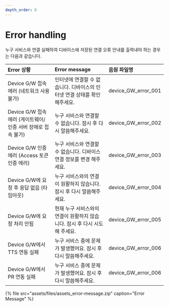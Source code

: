 ```yaml
---
depth_order: 6
---
```


# Error handling

누구 서비스와 연결 실패하여 디바이스에 저장된 연결 오류 안내를 출력내야 하는 경우는 다음과 같습니다.

| Error 상황                                 | Error message                               | 음원 파일명              |
|:-----------------------------------------|:--------------------------------------------|:--------------------|
| Device G/W 접속 에러 (네트워크 사용 불가)            | 인터넷에 연결할 수 없습니다. 디바이스의 인터넷 연결 상태를 확인해주세요.   | device_GW_error_001 |
| Device G/W 접속 에러 (게이트웨이/인증 서버 장애로 접속 불가) | 누구 서비스와 연결할 수 없습니다. 잠시 후 다시 말씀해주세요.         | device_GW_error_002 |
| Device G/W 인증 에러 (Access 토큰 인증 에러)       | 누구 서비스와 연결할 수 없습니다. 디바이스 연결 정보를 변경 해주세요.    | device_GW_error_003 |
| Device G/W에 요청 후 응답 없음 (타임아웃)            | 누구 서비스와의 연결이 원활하지 않습니다. 잠시 후 다시 말씀해주세요.     | device_GW_error_004 |
| Device G/W에 요청 처리 안됨                     | 현재 누구 서비스와의 연결이 원활하지 않습니다. 잠시 후 다시 시도해 주세요. | device_GW_error_005 |
| Device G/W에서 TTS 연동 실패                   | 누구 서비스 중에 문제가 발생했어요. 잠시 후 다시 말씀해주세요.        | device_GW_error_006 |
| Device G/W에서 PR 연동 실패                    | 누구 서비스 중에 문제가 발생했어요. 잠시 후 다시 말씀해주세요.        | device_GW_error_006 |

{% file src="assets/files/assets_error-message.zip" caption="Error Message" %}

